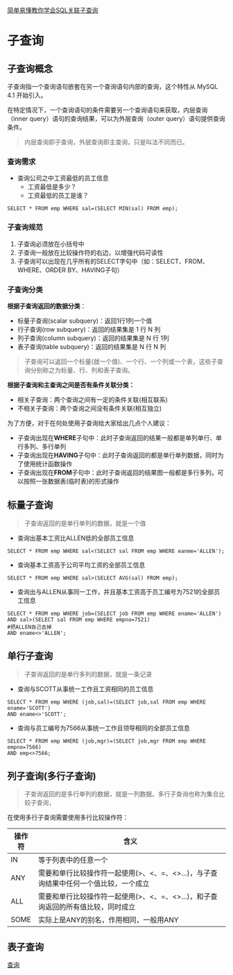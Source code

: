 [简单易懂教你学会SQL关联子查询](https://zhuanlan.zhihu.com/p/41844742)

# 子查询

## 子查询概念

子查询指一个查询语句嵌套在另一个查询语句内部的查询，这个特性从 MySQL 4.1 开始引入。

在特定情况下，一个查询语句的条件需要另一个查询语句来获取，内层查询（inner query）语句的查询结果，可以为外层查询（outer query）语句提供查询条件。

> 内层查询即子查询，外层查询即主查询，只是叫法不同而已。

### **查询需求**

+ 查询公司之中工资最低的员工信息
  + 工资最低是多少？
  + 工资最低的员工是谁？

```mysql
SELECT * FROM emp WHERE sal=(SELECT MIN(sal) FROM emp);
```

### 子查询规范

1. 子查询必须放在小括号中
2. 子查询一般放在比较操作符的右边，以增强代码可读性
3. 子查询可以出现在几乎所有的SELECT字句中（如：SELECT、FROM、WHERE、ORDER BY、HAVING子句）



### 子查询分类

**根据子查询返回的数据分类**：

+ 标量子查询(scalar subquery)：返回1行1列一个值
+ 行子查询(row subquery)：返回的结果集是 1 行 N 列
+ 列子查询(column subquery)：返回的结果集是 N 行 1列
+ 表子查询(table subquery)：返回的结果集是 N 行 N 列

> 子查询可以返回一个标量(就一个值)、一个行、一个列或一个表，这些子查询分别称之为标量、行、列和表子查询。



**根据子查询和主查询之间是否有条件关联分类：**

+ 相关子查询：两个查询之间有一定的条件关联(相互联系)
+ 不相关子查询：两个查询之间没有条件关联(相互独立)



为了方便，对于在何处使用子查询给大家给出几点个人建议：

+ 子查询出现在**WHERE**子句中：此时子查询返回的结果一般都是单列单行、单行多列、多行单列
+ 子查询出现在**HAVING**子句中：此时子查询返回的都是单行单列数据，同时为了使用统计函数操作
+ 子查询出现在**FROM**子句中：此时子查询返回的结果图一般都是多行多列，可以按照一张数据表(临时表)的形式操作



## 标量子查询

> 子查询返回的是单行单列的数据，就是一个值

+ 查询出基本工资比ALLEN低的全部员工信息

```mysql
SELECT * FROM emp WHERE sal<(SELECT sal FROM emp WHERE eanme='ALLEN');
```

+ 查询基本工资高于公司平均工资的全部员工信息

```mysql
SELECT * FROM emp WHERE sal>(SELECT AVG(sal) FROM emp);
```

+ 查询出与ALLEN从事同一工作，并且基本工资高于员工编号为7521的全部员工信息

```mysql
SELECT * FROM emp WHERE job=(SELECT job FROM emp WHERE ename='ALLEN') 
AND sal>(SELECT sal FROM emp WHERE empno=7521)
#把ALLEN自己去掉
AND ename<>'ALLEN';
```



## 单行子查询

> 子查询返回的是单行多列的数据，就是一条记录

+ 查询与SCOTT从事统一工作且工资相同的员工信息

```mysql
SELECT * FROM emp WHERE (job,sal)=(SELECT job,sal FROM emp WHERE ename='SCOTT')
AND ename<>'SCOTT';
```

+ 查询与员工编号为7566从事统一工作且领导相同的全部员工信息

```mysql
SELECT * FROM emp WHERE (job,mgr)=(SELECT job,mgr FROM emp WHERE empno=7566)
AND emp<>7566;
```





## 列子查询(多行子查询)

> 子查询返回的是多行单列的数据，就是一列数据。多行子查询也称为集合比较子查询，

在使用多行子查询需要使用多行比较操作符：

| 操作符 | 含义                                                         |
| ------ | ------------------------------------------------------------ |
| IN     | 等于列表中的任意一个                                         |
| ANY    | 需要和单行比较操作符一起使用(>、<、=、<>...)，与子查询结果中任何一个值比较，一个成立 |
| ALL    | 需要和单行比较操作符一起使用(>、<、=、<>...)，和子查询返回的所有值比较，同时成立 |
| SOME   | 实际上是ANY的别名，作用相同，一般用ANY                       |



## 表子查询

[查询](https://www.cnblogs.com/geaozhang/p/6756825.html)